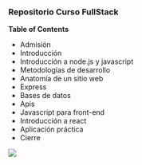 ### Repositorio Curso FullStack
**Table of Contents**
- Admisión
- Introducción
- Introducción a node.js y javascript
- Metodologías de desarrollo
- Anatomía de un sitio web
- Express
- Bases de datos
- Apis
- Javascript para front-end
- Introducción a react
- Aplicación práctica
- Cierre





![](https://acortar.link/rB18J2)

